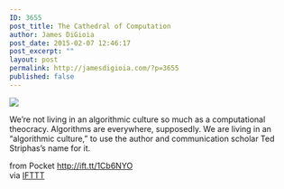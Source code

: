 ```yaml
---
ID: 3655
post_title: The Cathedral of Computation
author: James DiGioia
post_date: 2015-02-07 12:46:17
post_excerpt: ""
layout: post
permalink: http://jamesdigioia.com/?p=3655
published: false
---
```

![][1]  
  
We’re not living in an algorithmic culture so much as a computational theocracy. Algorithms are everywhere, supposedly. We are living in an “algorithmic culture,” to use the author and communication scholar Ted Striphas’s name for it.  
  
from Pocket http://ift.tt/1Cb6NYO  
via [IFTTT][2]

 [1]: http://ift.tt/1JmpL1e
 [2]: http://ift.tt/1c4nCfM